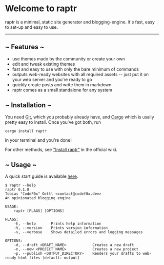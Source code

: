 # Welcome to raptr

raptr is a minimal, static site generator and blogging-engine. It's fast, easy to set-up and easy to use.

---

## ~ Features ~

- use themes made by the community or create your own
- edit and tweak existing themes
- fast and easy to use with only the bare minimum of commands
- outputs web-ready websites with all required assets -- just put it on your web server and you're ready to go
- quickly create posts and write them in markdown
- raptr comes as a small standalone for any system

## ~ Installation ~

You need <a href="https://git-scm.com/">Git</a>, which you probably already have, and <a href="https://doc.rust-lang.org/cargo/">Cargo</a> which is usally pretty easy to install.
Once you've got both, run

```shell
cargo install raptr
```

in your terminal and you're done!

For other methods, see <a href="https://github.com/CodeF0x/raptr/wiki/Installation">"Install raptr"</a> in the official wiki.

## ~ Usage ~

A quick start guide is available <a href="https://github.com/CodeF0x/raptr/wiki/Quick-start">here</a>.

```shell
$ raptr --help
raptr 0.1.0
Tobias "CodeF0x" Oettl <contact@codef0x.dev>
An opinionated blogging engine

USAGE:
    raptr [FLAGS] [OPTIONS]

FLAGS:
    -h, --help       Prints help information
    -V, --version    Prints version information
    -v, --verbose    Shows detailed errors and logging messages

OPTIONS:
    -d, --draft <DRAFT_NAME>            Creates a new draft
    -n, --new <PROJECT_NAME>            Creates a new project
    -p, --publish <OUTPUT_DIRECTORY>    Renders your drafts to web-ready html files [default: output]
```
